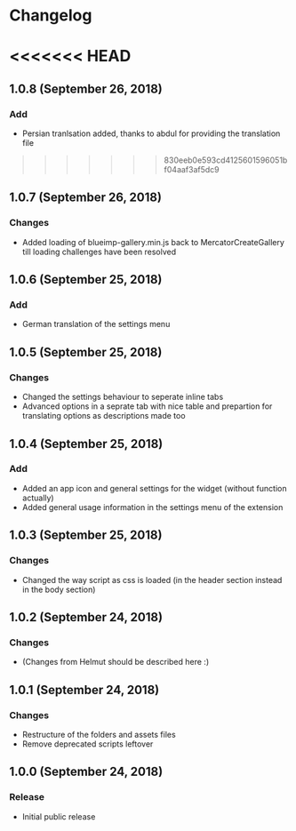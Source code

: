 # Changelog

<<<<<<< HEAD
=======
## 1.0.8 (September 26, 2018)

### Add
- Persian tranlsation added, thanks to abdul for providing the translation file

>>>>>>> 830eeb0e593cd4125601596051bf04aaf3af5dc9
## 1.0.7 (September 26, 2018)

### Changes
- Added loading of blueimp-gallery.min.js back to MercatorCreateGallery till loading challenges have been resolved

## 1.0.6 (September 25, 2018)

### Add
- German translation of the settings menu

## 1.0.5 (September 25, 2018)

### Changes
- Changed the settings behaviour to seperate inline tabs
- Advanced options in a seprate tab with nice table and prepartion for translating options as descriptions made too

## 1.0.4 (September 25, 2018)

### Add
- Added an app icon and general settings for the widget (without function actually)
- Added general usage information in the settings menu of the extension

## 1.0.3 (September 25, 2018)

### Changes
- Changed the way script as css is loaded (in the header section instead in the body section)

## 1.0.2 (September 24, 2018)

### Changes
- (Changes from Helmut should be described here :)

## 1.0.1 (September 24, 2018)

### Changes
- Restructure of the folders and assets files
- Remove deprecated scripts leftover

## 1.0.0 (September 24, 2018)

### Release
- Initial public release
